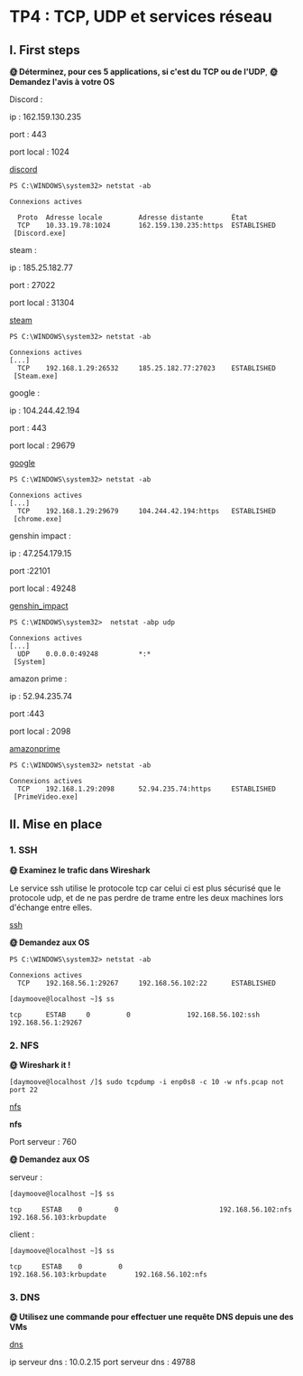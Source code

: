 # TP4 : TCP, UDP et services réseau

## I. First steps

**🌞 Déterminez, pour ces 5 applications, si c'est du TCP ou de l'UDP**, **🌞 Demandez l'avis à votre OS**

Discord :

ip : 162.159.130.235

port : 443

port local : 1024

[discord](./discordTCP.pcapng)


```
PS C:\WINDOWS\system32> netstat -ab

Connexions actives

  Proto  Adresse locale         Adresse distante       État
  TCP    10.33.19.78:1024       162.159.130.235:https  ESTABLISHED
 [Discord.exe]
 ```
 
steam :

ip : 185.25.182.77

port : 27022

port local : 31304

[steam](./steam.pcapng)

```
PS C:\WINDOWS\system32> netstat -ab

Connexions actives
[...]
  TCP    192.168.1.29:26532     185.25.182.77:27023    ESTABLISHED
 [Steam.exe]
```

google :

ip : 104.244.42.194

port : 443

port local : 29679

[google](./google.pcapng)


```
PS C:\WINDOWS\system32> netstat -ab

Connexions actives
[...]
  TCP    192.168.1.29:29679     104.244.42.194:https   ESTABLISHED
 [chrome.exe]
```


genshin impact :

ip : 47.254.179.15

port :22101

port local : 49248 

[genshin_impact](./genshinimpact.pcapng)

```
PS C:\WINDOWS\system32>  netstat -abp udp

Connexions actives
[...]
  UDP    0.0.0.0:49248          *:*
 [System]
```


amazon prime :


ip : 52.94.235.74

port :443

port local : 2098 

[amazonprime](./amazonprime.pcapng)

```
PS C:\WINDOWS\system32> netstat -ab

Connexions actives
  TCP    192.168.1.29:2098      52.94.235.74:https     ESTABLISHED
 [PrimeVideo.exe]
```

## II. Mise en place

### 1. SSH

**🌞 Examinez le trafic dans Wireshark**

Le service ssh utilise le protocole tcp car celui ci est plus sécurisé que le protocole udp, et de ne pas perdre de trame entre les deux machines lors d'échange entre elles.

[ssh](./ssh.pcapng)


**🌞 Demandez aux OS**

```
PS C:\WINDOWS\system32> netstat -ab

Connexions actives
  TCP    192.168.56.1:29267     192.168.56.102:22      ESTABLISHED
```

```
[daymoove@localhost ~]$ ss

tcp      ESTAB     0         0              192.168.56.102:ssh               192.168.56.1:29267
```

### 2. NFS

**🌞 Wireshark it !**

```
[daymoove@localhost /]$ sudo tcpdump -i enp0s8 -c 10 -w nfs.pcap not port 22
```

[nfs](./nfs.pcapng)

**nfs**

Port serveur : 760

**🌞 Demandez aux OS**


serveur :
```
[daymoove@localhost ~]$ ss

tcp     ESTAB    0        0                         192.168.56.102:nfs             192.168.56.103:krbupdate
```

client :

```
[daymoove@localhost ~]$ ss

tcp     ESTAB    0         0                         192.168.56.103:krbupdate       192.168.56.102:nfs
```

### 3. DNS

**🌞 Utilisez une commande pour effectuer une requête DNS depuis une des VMs**

[dns](./dns.pcapng)

ip serveur dns : 10.0.2.15
port serveur dns : 49788
